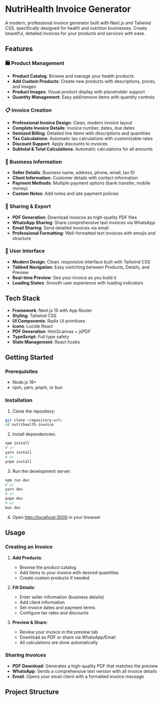 # NutriHealth Invoice Generator

A modern, professional invoice generator built with Next.js and Tailwind CSS, specifically designed for health and nutrition businesses. Create beautiful, detailed invoices for your products and services with ease.

## Features

### 🛍️ Product Management
- **Product Catalog**: Browse and manage your health products
- **Add Custom Products**: Create new products with descriptions, prices, and images
- **Product Images**: Visual product display with placeholder support
- **Quantity Management**: Easy add/remove items with quantity controls

### 📋 Invoice Creation
- **Professional Invoice Design**: Clean, modern invoice layout
- **Complete Invoice Details**: Invoice number, dates, due dates
- **Itemized Billing**: Detailed line items with descriptions and quantities
- **Tax Calculations**: Automatic tax calculations with customizable rates
- **Discount Support**: Apply discounts to invoices
- **Subtotal & Total Calculations**: Automatic calculations for all amounts

### 👥 Business Information
- **Seller Details**: Business name, address, phone, email, tax ID
- **Client Information**: Customer details with contact information
- **Payment Methods**: Multiple payment options (bank transfer, mobile money)
- **Custom Notes**: Add notes and late payment policies

### 📱 Sharing & Export
- **PDF Generation**: Download invoices as high-quality PDF files
- **WhatsApp Sharing**: Share comprehensive text invoices via WhatsApp
- **Email Sharing**: Send detailed invoices via email
- **Professional Formatting**: Well-formatted text invoices with emojis and structure

### 🎨 User Interface
- **Modern Design**: Clean, responsive interface built with Tailwind CSS
- **Tabbed Navigation**: Easy switching between Products, Details, and Preview
- **Real-time Preview**: See your invoice as you build it
- **Loading States**: Smooth user experience with loading indicators

## Tech Stack

- **Framework**: Next.js 15 with App Router
- **Styling**: Tailwind CSS
- **UI Components**: Radix UI primitives
- **Icons**: Lucide React
- **PDF Generation**: html2canvas + jsPDF
- **TypeScript**: Full type safety
- **State Management**: React hooks

## Getting Started

### Prerequisites
- Node.js 18+ 
- npm, yarn, pnpm, or bun

### Installation

1. Clone the repository:
```bash
git clone <repository-url>
cd nutrihealth-invoice
```

2. Install dependencies:
```bash
npm install
# or
yarn install
# or
pnpm install
```

3. Run the development server:
```bash
npm run dev
# or
yarn dev
# or
pnpm dev
# or
bun dev
```

4. Open [http://localhost:3000](http://localhost:3000) in your browser

## Usage

### Creating an Invoice

1. **Add Products**: 
   - Browse the product catalog
   - Add items to your invoice with desired quantities
   - Create custom products if needed

2. **Fill Details**:
   - Enter seller information (business details)
   - Add client information
   - Set invoice dates and payment terms
   - Configure tax rates and discounts

3. **Preview & Share**:
   - Review your invoice in the preview tab
   - Download as PDF or share via WhatsApp/Email
   - All calculations are done automatically

### Sharing Invoices

- **PDF Download**: Generates a high-quality PDF that matches the preview
- **WhatsApp**: Sends a comprehensive text version with all invoice details
- **Email**: Opens your email client with a formatted invoice message

## Project Structure
